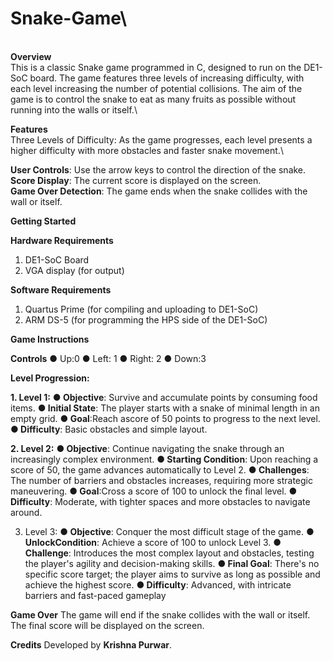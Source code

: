 # Snake-Game\
\
**Overview**\
This is a classic Snake game programmed in C, designed to run on the DE1-SoC board. The game features three levels of increasing difficulty, with each level increasing the number of potential collisions. The aim of the game is to control the snake to eat as many fruits as possible without running into the walls or itself.\

**Features**\
Three Levels of Difficulty: As the game progresses, each level presents a higher difficulty with more obstacles and faster snake movement.\

**User Controls**: Use the arrow keys to control the direction of the snake.\
**Score Display**: The current score is displayed on the screen.\
**Game Over Detection**: The game ends when the snake collides with the wall or itself.

**Getting Started**

**Hardware Requirements**
1. DE1-SoC Board
2. VGA display (for output)

**Software Requirements**
1. Quartus Prime (for compiling and uploading to DE1-SoC)
2. ARM DS-5 (for programming the HPS side of the DE1-SoC)

**Game Instructions**

**Controls**
 ● Up:0
 ● Left: 1
 ● Right: 2
 ● Down:3

**Level Progression:**
 
 **1. Level 1:**
 **● Objective**: Survive and accumulate points by consuming food items.
 **● Initial State**: The player starts with a snake of minimal length in an empty
 grid.
 **● Goal**:Reach ascore of 50 points to progress to the next level.
 **● Difficulty**: Basic obstacles and simple layout.
 
 **2. Level 2:**
 **● Objective**: Continue navigating the snake through an increasingly complex
 environment.
 **● Starting Condition**: Upon reaching a score of 50, the game advances
 automatically to Level 2.
 **● Challenges**: The number of barriers and obstacles increases, requiring
 more strategic maneuvering.
 **● Goal**:Cross a score of 100 to unlock the final level.
 **● Difficulty**: Moderate, with tighter spaces and more obstacles to navigate
 around.
 
 3. Level 3:
 **● Objective**: Conquer the most difficult stage of the game.
 **● UnlockCondition**: Achieve a score of 100 to unlock Level 3.
 **● Challenge**: Introduces the most complex layout and obstacles, testing the
 player's agility and decision-making skills.
 **● Final Goal**: There's no specific score target; the player aims to survive as
 long as possible and achieve the highest score.
 **● Difficulty**: Advanced, with intricate barriers and fast-paced gameplay

**Game Over**
The game will end if the snake collides with the wall or itself.
The final score will be displayed on the screen.

**Credits**
Developed by **Krishna Purwar**.
